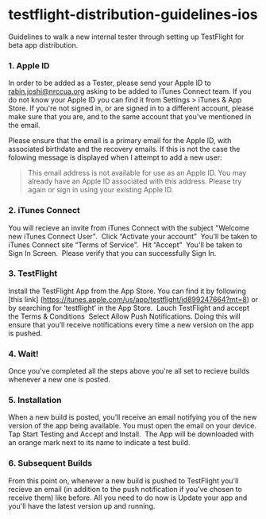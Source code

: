 # testflight-distribution-guidelines-ios
Guidelines to walk a new internal tester through setting up TestFlight for beta app distribution. 

### 1. Apple ID
In order to be added as a Tester, please send your Apple ID to rabin.joshi@nrccua.org asking to be added to iTunes Connect team. If you do not know your Apple ID you can find it from Settings > iTunes & App Store. If you're not signed in, or are signed in to a different account, please make sure that you are, and to the same account that you've mentioned in the email.

Please ensure that the email is a primary email for the Apple ID, with associated birthdate and the recovery emails. If this is not the case the folowing message is displayed when I attempt to add a new user: 
> This email address is not available for use as an Apple ID.
> You may already have an Apple ID associated with this address. 
> Please try again or sign in using your existing Apple ID.

### 2. iTunes Connect
You will recieve an invite from iTunes Connect with the subject "Welcome new iTunes Connect User". 
<img>
Click “Activate your account”
<img>
You'll be taken to iTunes Connect site “Terms of Service”.
<img>
Hit “Accept”
<img>
You'll be taken to Sign In Screen.
<img>
Please verify that you can successfully Sign In. 

### 3. TestFlight

Install the TestFlight App from the App Store. You can find it by following [this link] (https://itunes.apple.com/us/app/testflight/id899247664?mt=8) or by searching for ‘testflight’ in the App Store. 
<img>
Lauch TestFlight and accept the Terms & Conditions
<img>
Select Allow Push Notifications. Doing this will ensure that you’ll receive notifications every time a new version on the app is pushed.

### 4. Wait!

Once you've completed all the steps above you're all set to recieve builds whenever a new one is posted.

### 5. Installation

When a new build is posted, you’ll receive an email notifying you of the new version of the app being available. You must open the email on your device.
<img>
Tap Start Testing and Accept and Install. 
<img>
The App will be downloaded with an orange mark next to its name to indicate a test build.

### 6. Subsequent Builds

From this point on, whenever a new build is pushed to TestFlight you'll recieve an email (in addition to the push notification if you’ve chosen to receive them) like before. All you need to do now is Update your app and you'll have the latest version up and running. 
